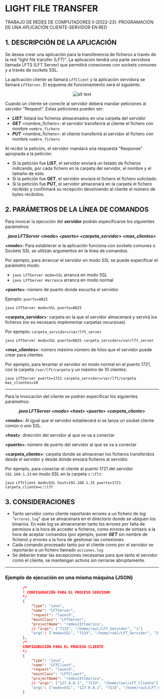 # LIGHT FILE TRANSFER

TRABAJO DE REDES DE COMPUTADORES II (2022-23): PROGRAMACIÓN DE UNA APLICACIÓN CLIENTE-SERVIDOR EN RED

## 1\. DESCRIPCIÓN DE LA APLICACIÓN

Se desea crear una aplicación para la transferencia de ficheros a través de la red "light file transfer (LFT)". La aplicación tendrá una parte servidora llamada LFTS (LFT Server) que permitirá conexiones con sockets comunes y a través de sockets SSL.

La aplicación cliente se llamará `LFTClient` y la aplicación servidora se llamará `LFTServer`. El esquema de funcionamiento será el siguiente:

<div align="center">

![alt text](schema.png)

</div>

Cuando un cliente se conecte al servidor deberá mandar peticiones al servidor "Request". Estas peticiones pueden ser:

- _**LIST**_: listará los ficheros almacenados en una carpeta del servidor
- _**GET**_ &lt;nombre_fichero&gt;: el servidor transferirá al cliente el fichero con nombre `nombre_fichero`
- _**PUT**_ &lt;nombre_fichero&gt;: el cliente transferirá al servidor el fichero con nombre `nombre_fichero`

Al recibir la petición, el servidor mandará una respuesta "Response"
apropiada a la petición:

- Si la petición fue **LIST**, el servidor enviará un listado de ficheros indicando, por cada fichero en la carpeta del servidor, el nombre y el tamaño de este.
- Si la petición fue **GET**, el servidor enviará el fichero el fichero solicitado.
- Si la petición fue **PUT**, el servidor almacenará en la carpeta el fichero recibido y confirmará su recepción devolviendo al cliente el número de bytes recibidos.

## 2\. PARÁMETROS DE LA LÍNEA DE COMANDOS

Para invocar la ejecución del _**servidor**_ podrán especificarse los siguientes parámetros:

<div align="center">

<i><b>java LFTServer &lt;modo&gt; &lt;puerto&gt; &lt;carpeta_servidor&gt; &lt;max_clientes&gt;</b></i>

</div>

**&lt;modo&gt;**: Para establecer si la aplicación funciona con sockets comunes o Sockets SSL se utilizán argumentos en la línea de comandos. 

Por ejemplo, para arrancar el servidor en modo SSL se puede especificar el parámetro modo:
- `java LFTServer modo=SSL` arranca en modo SSL
- `java LFTServer #arranca` arranca en modo normal

**&lt;puerto&gt;**: número de puerto donde escucha el servidor.

Ejemplo: `puerto=8025`

```console
java LFTServer modo=SSL puerto=8025
```

**&lt;carpeta_servidor&gt;**: carpeta en la que el servidor almacenará y servirá los ficheros (no es necesario implementar carpetas recursivas)

Por ejemplo: `carpeta_servidor=/var/lft_server`

```console
java LFTServer modo=SSL puerto=8025 carpeta_servidor=/var/lft_server
```

**&lt;max_clientes&gt;**: número máximo número de hilos que el servidor puede crear para clientes.

Por ejemplo, para levantar el servidor en modo normal en el puerto 1721, con la carpeta `/var/lft/carpeta` y un máximo de 10 clientes:

```console
java LFTServer puerto=1721 carpeta_servidor=/var/lft/carpeta max_clientes=10
```

---

Para la invocación del cliente se podrán especificar los siguientes parámetros:

<div align="center">

<i><b>java LFTServer &lt;modo&gt; &lt;host&gt; &lt;puerto&gt; &lt;carpeta_cliente&gt;</b></i>

</div>

**&lt;modo&gt;**: Al igual que el servidor establecerá si se lanza un socket cliente común o uno SSL.

**&lt;host&gt;**: dirección del servidor al que se va a conectar

**&lt;puerto&gt;**: número de puerto del servidor al que se va a conectar

**&lt;carpeta_cliente&gt;**: carpeta donde se almacenan los ficheros transferidos desde el servidor y desde dónde enviará ficheros al servidor.

Por ejemplo, para conectar el cliente al puerto 1721 del servidor `192.168.1.33` en modo SSL en la carpeta `c:\flt`:

```console
java LFTClient modo=SSL host=192.168.1.33 puerto=1721 carpeta_cliente=c:\lft
```

## 3\. CONSIDERACIONES

- Tanto servidor como cliente reportarán errores a un fichero de _log_ "`errores.log`" que se almacenará en el directorio donde se ubiquen los binarios. En este _log_ se almacenarán tanto los errores por falta de permisos a la hora de acceder a ficheros, como errores de sintaxis a la hora de aceptar comandos (por ejemplo, poner _**GET**_ sin nombre de fichero) y errores a la hora de gestionar las conexiones.
- Cada comando procesado tanto por el cliente como por el servidor se reportarán a un fichero llamado `acciones.log`
- Se deberán tratar las excepciones necesarias para que tanto el servidor como el cliente, se mantengan activos sin cerrarse  abruptamente.

---

### Ejemplo de ejecución en una misma máquina (JSON)

```json
        /*
        ! CONFIGURACIÓN PARA EL PROCESO SERVIDOR
        */
        {
            "type": "java",
            "name": "LFTServer",
            "request": "launch",
            "mainClass": "LFTServer",
            "projectName": "redesIItteorico",
            // "args": ["7133", "/home/raul/LFT_Servidor", "1"]
            "args": ["modo=SSL", "7133", "/home/raul/LFT_Servidor", "3"]
        },
        /*
        CONFIGURACIÓN PARA EL PROCESO CLIENTE
        */
        {
            "type": "java",
            "name": "LFTClient",
            "request": "launch",
            "mainClass": "LFTClient",
            "projectName": "redesIItteorico",
            // "args": ["127.0.0.1", "7133", "/home/raul/LFT_Cliente"]
            "args": ["modo=SSL", "127.0.0.1", "7133", "/home/raul/LFT_Cliente"] // DESDE LA MISMA MAQUINA
        }
```